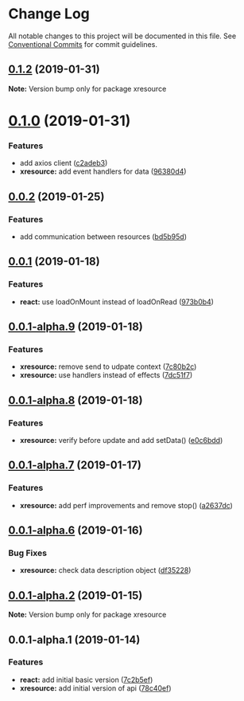 # Change Log

All notable changes to this project will be documented in this file.
See [Conventional Commits](https://conventionalcommits.org) for commit guidelines.

## [0.1.2](https://github.com/pedronauck/xresource/compare/v0.1.1...v0.1.2) (2019-01-31)

**Note:** Version bump only for package xresource





# [0.1.0](https://github.com/pedronauck/xresource/compare/v0.0.2...v0.1.0) (2019-01-31)


### Features

* add axios client ([c2adeb3](https://github.com/pedronauck/xresource/commit/c2adeb3))
* **xresource:** add event handlers for data ([96380d4](https://github.com/pedronauck/xresource/commit/96380d4))





## [0.0.2](https://github.com/pedronauck/xresource/compare/v0.0.1...v0.0.2) (2019-01-25)


### Features

* add communication between resources ([bd5b95d](https://github.com/pedronauck/xresource/commit/bd5b95d))





## [0.0.1](https://github.com/pedronauck/xresource/compare/v0.0.1-alpha.9...v0.0.1) (2019-01-18)


### Features

* **react:** use loadOnMount instead of loadOnRead ([973b0b4](https://github.com/pedronauck/xresource/commit/973b0b4))





## [0.0.1-alpha.9](https://github.com/pedronauck/xresource/compare/v0.0.1-alpha.8...v0.0.1-alpha.9) (2019-01-18)


### Features

* **xresource:** remove send to udpate context ([7c80b2c](https://github.com/pedronauck/xresource/commit/7c80b2c))
* **xresource:** use handlers instead of effects ([7dc51f7](https://github.com/pedronauck/xresource/commit/7dc51f7))





## [0.0.1-alpha.8](https://github.com/pedronauck/xresource/compare/v0.0.1-alpha.7...v0.0.1-alpha.8) (2019-01-18)


### Features

* **xresource:** verify before update and add setData() ([e0c6bdd](https://github.com/pedronauck/xresource/commit/e0c6bdd))





## [0.0.1-alpha.7](https://github.com/pedronauck/xresource/compare/v0.0.1-alpha.6...v0.0.1-alpha.7) (2019-01-17)


### Features

* **xresource:** add perf improvements and remove stop() ([a2637dc](https://github.com/pedronauck/xresource/commit/a2637dc))





## [0.0.1-alpha.6](https://github.com/pedronauck/xresource/compare/v0.0.1-alpha.2...v0.0.1-alpha.6) (2019-01-16)


### Bug Fixes

* **xresource:** check data description object ([df35228](https://github.com/pedronauck/xresource/commit/df35228))





## [0.0.1-alpha.2](https://github.com/pedronauck/xresource/compare/v0.0.1-alpha.1...v0.0.1-alpha.2) (2019-01-15)

**Note:** Version bump only for package xresource





## 0.0.1-alpha.1 (2019-01-14)


### Features

* **react:** add initial basic version ([7c2b5ef](https://github.com/pedronauck/xresource/commit/7c2b5ef))
* **xresource:** add initial version of api ([78c40ef](https://github.com/pedronauck/xresource/commit/78c40ef))
